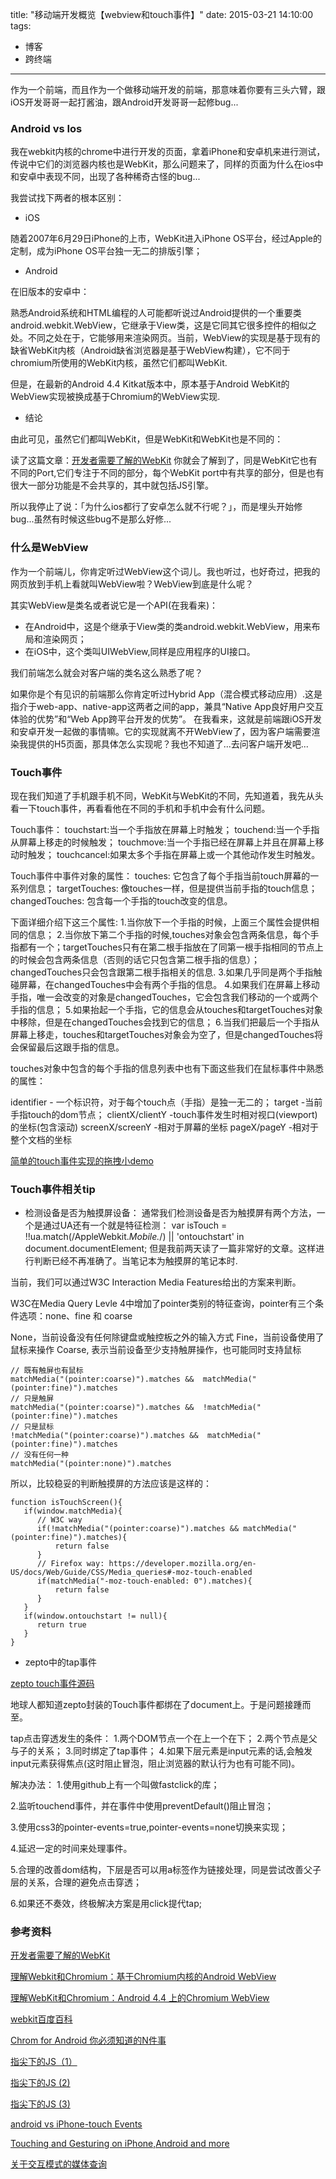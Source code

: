 title: "移动端开发概览【webview和touch事件】"
date: 2015-03-21 14:10:00
tags:
- 博客
- 跨终端
---

作为一个前端，而且作为一个做移动端开发的前端，那意味着你要有三头六臂，跟iOS开发哥哥一起打酱油，跟Android开发哥哥一起修bug...

### Android vs Ios

我在webkit内核的chrome中进行开发的页面，拿着iPhone和安卓机来进行测试，传说中它们的浏览器内核也是WebKit，那么问题来了，同样的页面为什么在ios中和安卓中表现不同，出现了各种稀奇古怪的bug...

我尝试找下两者的根本区别：

- iOS
 
随着2007年6月29日iPhone的上市，WebKit进入iPhone OS平台，经过Apple的定制，成为iPhone OS平台独一无二的排版引擎；

- Android 

在旧版本的安卓中：

熟悉Android系统和HTML编程的人可能都听说过Android提供的一个重要类android.webkit.WebView，它继承于View类，这是它同其它很多控件的相似之处。不同之处在于，它能够用来渲染网页。当前，WebView的实现是基于现有的缺省WebKit内核（Android缺省浏览器是基于WebView构建），它不同于chromium所使用的WebKit内核，虽然它们都叫WebKit.

但是，在最新的Android 4.4 Kitkat版本中，原本基于Android WebKit的WebView实现被换成基于Chromium的WebView实现.

- 结论

由此可见，虽然它们都叫WebKit，但是WebKit和WebKit也是不同的：

读了这篇文章：[开发者需要了解的WebKit](http://www.infoq.com/cn/articles/webkit-for-developers) 你就会了解到了，同是WebKit它也有不同的Port,它们专注于不同的部分，每个WebKit port中有共享的部分，但是也有很大一部分功能是不会共享的，其中就包括JS引擎。

所以我停止了说：「为什么ios都行了安卓怎么就不行呢？」，而是埋头开始修bug...虽然有时候这些bug不是那么好修...

### 什么是WebView

作为一个前端儿，你肯定听过WebView这个词儿。我也听过，也好奇过，把我的网页放到手机上看就叫WebView啦？WebView到底是什么呢？

其实WebView是类名或者说它是一个API(在我看来)：

- 在Android中，这是个继承于View类的类android.webkit.WebView，用来布局和渲染网页；
- 在iOS中，这个类叫UIWebView,同样是应用程序的UI接口。

我们前端怎么就会对客户端的类名这么熟悉了呢？

如果你是个有见识的前端那么你肯定听过Hybrid App（混合模式移动应用）.这是指介于web-app、native-app这两者之间的app，兼具“Native App良好用户交互体验的优势”和“Web App跨平台开发的优势”。
在我看来，这就是前端跟iOS开发和安卓开发一起做的事情嘛。它的实现就离不开WebView了，因为客户端需要渲染我提供的H5页面，那具体怎么实现呢？我也不知道了...去问客户端开发吧...

### Touch事件

现在我们知道了手机跟手机不同，WebKit与WebKit的不同，先知道着，我先从头看一下touch事件，再看看他在不同的手机和手机中会有什么问题。

Touch事件：
touchstart:当一个手指放在屏幕上时触发；
touchend:当一个手指从屏幕上移走的时候触发；
touchmove:当一个手指已经在屏幕上并且在屏幕上移动时触发；
touchcancel:如果太多个手指在屏幕上或一个其他动作发生时触发。

Touch事件中事件对象的属性：
touches: 它包含了每个手指当前touch屏幕的一系列信息；
targetTouches: 像touches一样，但是提供当前手指的touch信息；
changedTouches: 包含每一个手指的touch改变的信息。

下面详细介绍下这三个属性:
1.当你放下一个手指的时候，上面三个属性会提供相同的信息；
2.当你放下第二个手指的时候,touches对象会包含两条信息，每个手指都有一个；targetTouches只有在第二根手指放在了同第一根手指相同的节点上的时候会包含两条信息（否则的话它只包含第二根手指的信息）；changedTouches只会包含跟第二根手指相关的信息.
3.如果几乎同是两个手指触碰屏幕，在changedTouches中会有两个手指的信息。
4.如果我们在屏幕上移动手指，唯一会改变的对象是changedTouches，它会包含我们移动的一个或两个手指的信息；
5.如果抬起一个手指，它的信息会从touches和targetTouches对象中移除，但是在changedTouches会找到它的信息；
6.当我们把最后一个手指从屏幕上移走，touches和targetTouches对象会为空了，但是changedTouches将会保留最后这跟手指的信息。

touches对象中包含的每个手指的信息列表中也有下面这些我们在鼠标事件中熟悉的属性：

identifier - 一个标识符，对于每个touch点（手指）是独一无二的；
target -当前手指touch的dom节点；
clientX/clientY -touch事件发生时相对视口(viewport)的坐标(包含滚动)
screenX/screenY -相对于屏幕的坐标
pageX/pageY -相对于整个文档的坐标

[简单的touch事件实现的拖拽小demo]()

### Touch事件相关tip

- 检测设备是否为触摸屏设备：
通常我们检测设备是否为触摸屏有两个方法，一个是通过UA还有一个就是特征检测：
    var isTouch = !!ua.match(/AppleWebkit.*Mobile.*/) || 'ontouchstart' in document.documentElement;
但是我前两天读了一篇非常好的文章。这样进行判断已经不再准确了。当笔记本为触摸屏的笔记本时.

当前，我们可以通过W3C Interaction Media Features给出的方案来判断。

W3C在Media Query Levle 4中增加了pointer类别的特征查询，pointer有三个条件选项：none、fine 和 coarse

None，当前设备没有任何除键盘或触控板之外的输入方式
Fine，当前设备使用了鼠标来操作
Coarse, 表示当前设备至少支持触屏操作，也可能同时支持鼠标

    // 既有触屏也有鼠标
    matchMedia("(pointer:coarse)").matches &&  matchMedia("(pointer:fine)").matches
    // 只是触屏
    matchMedia("(pointer:coarse)").matches &&  !matchMedia("(pointer:fine)").matches
    // 只是鼠标
    !matchMedia("(pointer:coarse)").matches &&  matchMedia("(pointer:fine)").matches
    // 没有任何一种
    matchMedia("(pointer:none)").matches

所以，比较稳妥的判断触摸屏的方法应该是这样的：

    function isTouchScreen(){
       if(window.matchMedia){
          // W3C way
          if(!matchMedia("(pointer:coarse)").matches && matchMedia("(pointer:fine)").matches){
              return false
          }
          // Firefox way: https://developer.mozilla.org/en-US/docs/Web/Guide/CSS/Media_queries#-moz-touch-enabled
          if(matchMedia("-moz-touch-enabled: 0").matches){
              return false
          }
       }
       if(window.ontouchstart != null){
          return true
       }
    }

- zepto中的tap事件

[zepto touch事件源码](https://github.com/madrobby/zepto/blob/master/src/touch.js)

地球人都知道zepto封装的Touch事件都绑在了document上。于是问题接踵而至。

tap点击穿透发生的条件：
1.两个DOM节点一个在上一个在下；
2.两个节点是父与子的关系；
3.同时绑定了tap事件；
4.如果下层元素是input元素的话,会触发input元素获得焦点(这时阻止冒泡，阻止浏览器的默认行为也有可能不同)。

解决办法：
1.使用github上有一个叫做fastclick的库；

2.监听touchend事件，并在事件中使用preventDefault()阻止冒泡；

3.使用css3的pointer-events=true,pointer-events=none切换来实现；

4.延迟一定的时间来处理事件。

5.合理的改善dom结构，下层是否可以用a标签作为链接处理，同是尝试改善父子层的关系，合理的避免点击穿透；

6.如果还不奏效，终极解决方案是用click提代tap;







### 参考资料

[开发者需要了解的WebKit](http://www.infoq.com/cn/articles/webkit-for-developers)  

[理解Webkit和Chromium：基于Chromium内核的Android WebView](http://blog.csdn.net/milado_nju/article/details/8926720)  

[理解WebKit和Chromium：Android 4.4 上的Chromium WebView](http://blog.csdn.net/milado_nju/article/details/17098399)

[webkit百度百科](http://baike.baidu.com/view/1510583.htm)  

[Chrom for Android 你必须知道的N件事](http://archives.guao.hk/posts/google-chrome-for-android-must-knows.html)  

[指尖下的JS（1）](http://www.cnblogs.com/pifoo/archive/2011/05/23/webkit-touch-event-1.html)  

[指尖下的JS (2)](http://www.cnblogs.com/pifoo/archive/2011/05/22/webkit-touch-event-2.html)  

[指尖下的JS (3)](http://www.cnblogs.com/pifoo/archive/2011/05/22/webkit-touch-event-3.html)

[android vs iPhone-touch Events](http://mattiacci.com/2010/11/18/android-vs-iphone-touch-events/)

[Touching and Gesturing on iPhone,Android and more](https://www.sitepen.com/blog/2011/12/07/touching-and-gesturing-on-iphone-android-and-more/)

[关于交互模式的媒体查询](http://dev.w3.org/csswg/mediaqueries-4/#mf-interaction)
